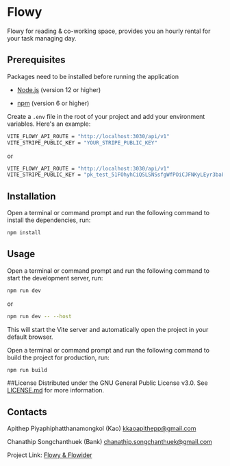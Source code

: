 # Flowy
Flowy for reading & co-working space, provides you an hourly rental for your task managing day.

## Prerequisites
Packages need to be installed before running the application

- [Node.js](https://nodejs.org/en) (version 12 or higher)

- [npm](https://www.npmjs.com/) (version 6 or higher)

Create a ```.env``` file in the root of your project and add your environment variables. Here's an example:
```bash
VITE_FLOWY_API_ROUTE = "http://localhost:3030/api/v1"
VITE_STRIPE_PUBLIC_KEY = "YOUR_STRIPE_PUBLIC_KEY"
```
or
```bash
VITE_FLOWY_API_ROUTE = "http://localhost:3030/api/v1"
VITE_STRIPE_PUBLIC_KEY = "pk_test_51FOhyhCiQSLSNSsfgWfPOiCJFNKyLEyr3baF5H4hBcpm4fUxMDvu10CXH8io69YXTd1paB1u1JRUlGWDgmGlirub00zSV340A9"
```

## Installation
Open a terminal or command prompt and run the following command to install the dependencies, run:
```bash
npm install
```

## Usage
Open a terminal or command prompt and run the following command to start the development server, run:
```bash
npm run dev
```
or
```bash
npm run dev -- --host
```

This will start the Vite server and automatically open the project in your default browser.

Open a terminal or command prompt and run the following command to build the project for production, run:
```bash
npm run build
```

##License
Distributed under the GNU General Public License v3.0. See [LICENSE.md](LICENSE.md) for more information.

## Contacts
Apithep Piyaphiphatthanamongkol (Kao) [kkaoapithepp@gmail.com](mailto:kkaoapithepp@gmail.com)

Chanathip Songchanthuek (Bank) [chanathip.songchanthuek@gmail.com](mailto:chanathip.songchanthuek@gmail.com)

Project Link: [Flowy & Flowider](https://github.com/users/kaoapithepp/projects/1/views/1)
